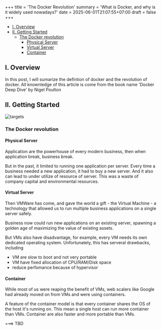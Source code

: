 +++
title = 'The Docker Revolution'
summary = 'What is Docker, and why is it widely used nowadays?'
date = 2025-06-01T21:07:55+07:00
draft = false
+++

- [I. Overview](#i-overview)
- [II. Getting Started](#ii-getting-started)
  - [The Docker revolution](#the-docker-revolution)
    - [Physical Server](#physical-server)
    - [Virtual Server](#virtual-server)
    - [Container](#container)

## I. Overview
In this post, I will sumarize the defintion of docker and the revolution of docker. All knownledge of this article is come from the book name 'Docker Deep Dive' by Nigel Poulton

## II. Getting Started

![targets](/img/tech/docker-revolution.png)

### The Docker revolution
#### Physical Server
Application are the  powerhouse of every modern business, then when application break, business break.

But in the past, it limited to running one application per server. Every time a business needed a new application, it had to buy a new server. And it also can lead to under utilize of resource of server. This was a waste of company capital and environmental resources.

#### Virtual Server
Then VMWare has come, and gave the world a gift - the Virtual Machine - a technology that allowed us to run multiple business applications on a single server safely.

Business now could run new applications on an existing server, spawning a golden age of maximizing the value of existing assets.

But VMs also have disadvantage, for example, every VM needs its own dedicated operating system. Unfortunately, this has serveral drawbacks, including
- VM are slow to boot and not very portable
- VM have fixed allocation of CPU/RAM/Disk space
- reduce perfomance because of hypervisor

#### Container
While most of us were reaping the benefit of VMs, web scalers like Google had already moved on from VMs and were using containers.

A feature of the container model is that every container shares the OS of the host it's running on. This mean a single host can run more container than VMs. Container are also faster and more portable than VMs.

===> TBD